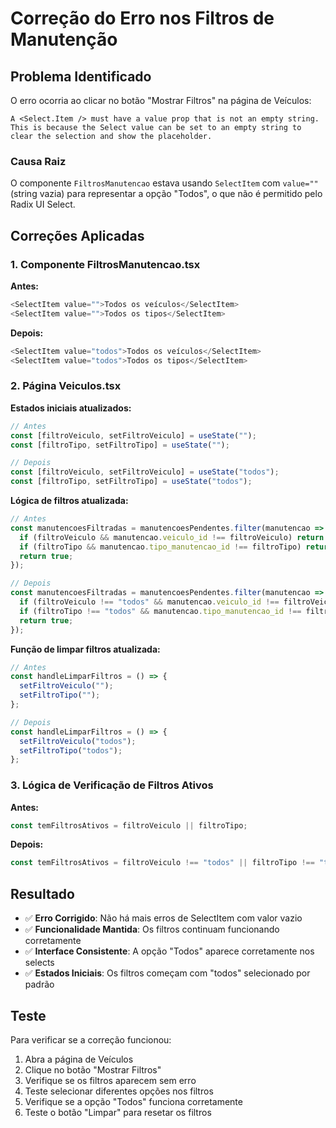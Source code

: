 # Correção do Erro nos Filtros de Manutenção

## Problema Identificado

O erro ocorria ao clicar no botão "Mostrar Filtros" na página de Veículos:

```
A <Select.Item /> must have a value prop that is not an empty string. This is because the Select value can be set to an empty string to clear the selection and show the placeholder.
```

### Causa Raiz

O componente `FiltrosManutencao` estava usando `SelectItem` com `value=""` (string vazia) para representar a opção "Todos", o que não é permitido pelo Radix UI Select.

## Correções Aplicadas

### 1. Componente FiltrosManutencao.tsx

**Antes:**
```typescript
<SelectItem value="">Todos os veículos</SelectItem>
<SelectItem value="">Todos os tipos</SelectItem>
```

**Depois:**
```typescript
<SelectItem value="todos">Todos os veículos</SelectItem>
<SelectItem value="todos">Todos os tipos</SelectItem>
```

### 2. Página Veiculos.tsx

**Estados iniciais atualizados:**
```typescript
// Antes
const [filtroVeiculo, setFiltroVeiculo] = useState("");
const [filtroTipo, setFiltroTipo] = useState("");

// Depois
const [filtroVeiculo, setFiltroVeiculo] = useState("todos");
const [filtroTipo, setFiltroTipo] = useState("todos");
```

**Lógica de filtros atualizada:**
```typescript
// Antes
const manutencoesFiltradas = manutencoesPendentes.filter(manutencao => {
  if (filtroVeiculo && manutencao.veiculo_id !== filtroVeiculo) return false;
  if (filtroTipo && manutencao.tipo_manutencao_id !== filtroTipo) return false;
  return true;
});

// Depois
const manutencoesFiltradas = manutencoesPendentes.filter(manutencao => {
  if (filtroVeiculo !== "todos" && manutencao.veiculo_id !== filtroVeiculo) return false;
  if (filtroTipo !== "todos" && manutencao.tipo_manutencao_id !== filtroTipo) return false;
  return true;
});
```

**Função de limpar filtros atualizada:**
```typescript
// Antes
const handleLimparFiltros = () => {
  setFiltroVeiculo("");
  setFiltroTipo("");
};

// Depois
const handleLimparFiltros = () => {
  setFiltroVeiculo("todos");
  setFiltroTipo("todos");
};
```

### 3. Lógica de Verificação de Filtros Ativos

**Antes:**
```typescript
const temFiltrosAtivos = filtroVeiculo || filtroTipo;
```

**Depois:**
```typescript
const temFiltrosAtivos = filtroVeiculo !== "todos" || filtroTipo !== "todos";
```

## Resultado

- ✅ **Erro Corrigido**: Não há mais erros de SelectItem com valor vazio
- ✅ **Funcionalidade Mantida**: Os filtros continuam funcionando corretamente
- ✅ **Interface Consistente**: A opção "Todos" aparece corretamente nos selects
- ✅ **Estados Iniciais**: Os filtros começam com "todos" selecionado por padrão

## Teste

Para verificar se a correção funcionou:

1. Abra a página de Veículos
2. Clique no botão "Mostrar Filtros"
3. Verifique se os filtros aparecem sem erro
4. Teste selecionar diferentes opções nos filtros
5. Verifique se a opção "Todos" funciona corretamente
6. Teste o botão "Limpar" para resetar os filtros 